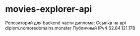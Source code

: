 # movies-explorer-api
Репозиторий для backend части диплома:
Ссылка на api diplom.nomoredomains.monster
Публичный IPv4 62.84.121.178
